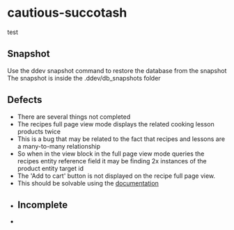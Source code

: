 # cautious-succotash
test
## Snapshot
Use the ddev snapshot command to restore the database from the snapshot
The snapshot is inside the .ddev/db_snapshots folder
## Defects
- There are several things not completed
- The recipes full page view mode displays the related cooking lesson products twice
- This is a bug that may be related to the fact that recipes and lessons are a many-to-many relationship
- So when in the view block in the full page view mode queries the recipes entity reference field it may be finding 2x instances of the product entity target id
- The 'Add to cart' button is not displayed on the recipe full page view.
- This should be solvable using the [documentation](https://docs.drupalcommerce.org/commerce2/developer-guide/products/displaying-products/add-to-cart-form)
- ## Incomplete
- 
